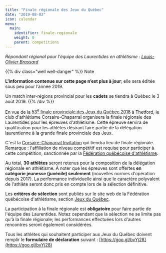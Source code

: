 ```yaml
---
title: "Finale régionale des Jeux du Québec"
date: "2019-08-03"
icon: calendar
menu:
  main:
    identifier: finale-regionale
    weight: 0
    parent: competitions
---
```


_Répondant régional pour l'équipe des Laurentides en athlétisme : [Louis-Olivier Brassard](mailto:louis@athlaurentides.ca)_

{{% div class="well well-danger" %}}
<span class="h2 no-margin"><span class="icon icon-warning"></span> Note</span>

**L’information contenue sur cette page n’est plus à jour**; elle sera éditée sous peu pour l’année 2019.

Un match inter-régions provincial pour les **cadets** se tiendra à Québec le 3 août 2019. 
{{% /div %}}

En vue de la [53<sup>e</sup> finale provinciale des Jeux du Québec 2018](http://www.jeuxduquebec.com/) à Thetford, le club d'athlétisme Corsaire-Chaparral organisera la finale régionale des Laurentides pour les épreuves d'athlétisme. Cette épreuve servira de qualification pour les athlètes désirant faire partie de la délégation laurentienne à la grande finale provinciale des Jeux.

C'est la [Corsaire-Chaparral Invitation](/competitions/corsaire-chaparral-invitation/) qui tiendra lieu de finale régionale. Remarque : l'affiliation de niveau compétitif est requise pour participer à cette compétition, sanctionnée par la [Fédération québécoise d'athlétisme](http://athletisme-quebec.ca).

Au total, **30 athlètes** seront retenus pour la composition de la délégation régionale en athlétisme. À noter que les épreuves sont offertes **en catégorie jeunesse (juvénile) seulement** (nouvelles normes d'opération depuis 2017). La performance individuelle ainsi que le caractère polyvalent de l'athlète seront donc pris en compte lors de la sélection définitive.

Les **critères de sélection** sont publiés sur le site web de la Fédération québécoise d'athlétisme, section [Jeux du Québec](http://athletisme-quebec.ca/jeux-du-quebec).

La participation à la finale régionale est **obligatoire** pour faire partie de l'équipe des Laurentides. Notez cependant que la sélection ne se limite pas qu'à la finale régionale; les performances effectuées lors d'autres rencontres seront également considérées.

Tous les athlètes qui souhaitent participer aux Jeux du Québec doivent remplir le **formulaire de déclaration** suivant : [https://goo.gl/bvYj28](https://goo.gl/bvYj28)
